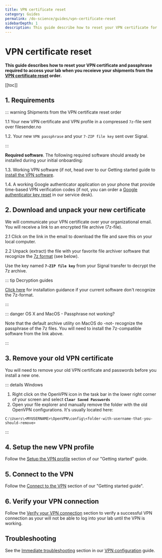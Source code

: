 ```yaml
---
title: VPN certificate reset
category: Guides
permalink: /do-science/guides/vpn-certificate-reset
sidebarDepth: 1
description: This guide describe how to reset your VPN certificate for HUNT Cloud.
---
```


# VPN certificate reset

**This guide describes how to reset your VPN certificate and passphrase required to access your lab when you receieve your shipments from the [VPN certificate reset](/do-science/service-desk/#vpn-certificate-reset) order.**

[[toc]]

## 1. Requirements

::: warning Shipments from the VPN certificate reset order 

1.1 Your new VPN certificate and VPN profile in a compressed `7z`-file sent over filesender.no

1.2. Your new `VPN passphrase` and your `7-ZIP file key` sent over Signal.

:::

**Required software**. The following required software should aready be installed during your initial onboarding: 

1.3. Working VPN software (if not, head over to our Getting started guide to [install the VPN software](/do-science/getting-started/configure-vpn/#_2-1-install-the-vpn-software).

1.4. A working Google authenticator application on your phone that provide time-based VPN verification codes (if not, you can order a [Google authenticator key reset](/do-science/service-desk/#google-authenticator-key-reset) in our service desk).

## 2. Download and unpack your new certificate

We will communicate your VPN certificate over your organizational email. You will receive a link to an encrypted file archive (7z-file).

2.1 Click on the link in the email to download the file and save this on your local computer.

2.2 Unpack (extract) the file with your favorite file archiver software that recognize the [7z format](/do-science/tools/transfer/7z/) (see below).

Use the key named **`7-ZIP file key`** from your Signal transfer to decrypt the 7z archive.

::: tip Decryption guides

[Click here](/do-science/tools/transfer/7z/#install-7z-on-your-local-computer) for installation guidance if your current software don't recognize the 7z-format.

:::

::: danger OS X and MacOS - Passphrase not working?

Note that the default archive utility on MacOS do -not- recognize the passphrase of the 7z files. You will need to install the 7z-compatible software from the link above.

:::


## 3. Remove your old VPN certificate

You will need to remove your old VPN certificate and passwords before you install a new one. 

::: details Windows 

1. Right click on the OpenVPN icon in the task bar in the lower right corner of your screen and select **`Clear Saved Passwords`** 
2. Open your file explorer and manually remove the folder with the old OpenVPN configurations. It's usually located here: 

```
C:\Users\<MYUSERNAME>\OpenVPN\config\<folder-with-username-that-you-should-remove>
```

:::

## 4. Setup the new VPN profile

Follow the [Setup the VPN profile](/do-science/getting-started/configure-vpn/#_2-2-setup-the-vpn-profile) section of our "Getting started" guide. 

## 5. Connect to the VPN

Follow the [Connect to the VPN](/do-science/getting-started/configure-vpn/#_2-3-connect-to-the-vpn) section of our "Getting started guide". 

## 6. Verify your VPN connection

Follow the [Verify your VPN connection](/do-science/getting-started/configure-vpn/#_2-4-verify-your-vpn-connection) section to verify a successful VPN connection as your will not be able to log into your lab until the VPN is working.

## Troubleshooting

See the [Immediate troubleshooting](/do-science/getting-started/configure-vpn/#immediate-troubleshooting) section in our [VPN configuration](/do-science/getting-started/configure-vpn/#_2-1-install-the-vpn-software) guide. 


